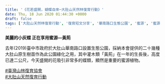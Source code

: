 ```yaml
---
title: '《花若盛開，蝴蝶自來─大肚山天然林復育行動》'
date: Thu, 18 Jun 2020 01:44:30 +0000
draft: false
tags: ['大肚山天然林復育行動', '復育短文分享', '華南路口生態公園', '蜜源', '蜜源植物', '黃荊']
---
```


**美麗的小灰蝶 正在享用蜜源—黃荊**

去年(2019)臺中市政府於大肚山華南路口設置生態公園，採納本會提供的二十幾種大肚山原生樹苗作為此公園綠化之用，其中灌木類「黃荊」在一年的生長後，高度已達二公尺，今天盛開的花吸引非常多的蝶類，顯然是重要的蜜源植物。  
  
[#臺灣山林復育協會](https://timeline.line.me/hashtag/%E8%87%BA%E7%81%A3%E5%B1%B1%E6%9E%97%E5%BE%A9%E8%82%B2%E5%8D%94%E6%9C%83)  
[#大肚山天然復育行動](https://timeline.line.me/hashtag/%E5%A4%A7%E8%82%9A%E5%B1%B1%E5%A4%A9%E7%84%B6%E5%BE%A9%E8%82%B2%E8%A1%8C%E5%8B%95)